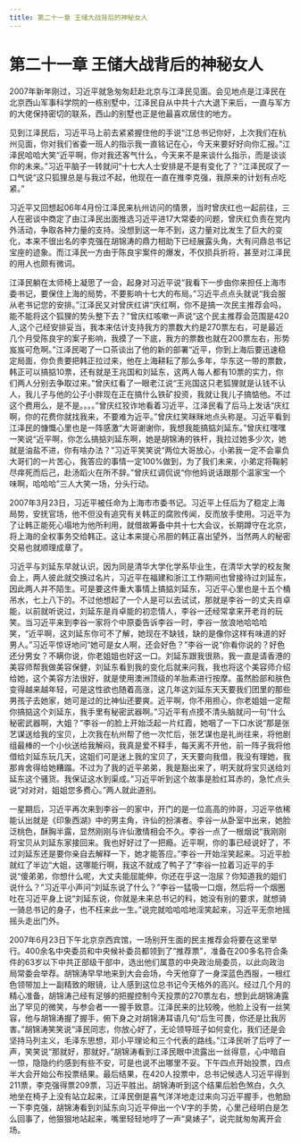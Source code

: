 ```yaml
---
title: 第二十一章 王储大战背后的神秘女人
---
```


# 第二十一章 王储大战背后的神秘女人

2007年新年刚过，习近平就急匆匆赶赴北京与江泽民见面。会见地点是江泽民在北京西山军事科学院的一栋别墅中，江泽民自从中共十六大退下来后，一直与军方的大佬保持密切的联系，西山的别墅也正是他最喜欢居住的地方。

见到江泽民后，习近平马上前去紧紧握住他的手说“江总书记你好，上次我们在杭州见面，你对我们省委一班人的指示我一直铭记在心，今天来要好好向你汇报。”江泽民哈哈大笑“近平啊，你对我还客气什么，今天来不是来谈什么指示，而是谈谈你的未来。”习近平脑子一转就问“十七大人士安排是不是有变化了？”江泽民叹了一口气说“这只狐狸总是与我过不起，他现在一直在推李克强，我原来的计划有点吃紧。”

习近平又回想起06年4月份江泽民来杭州访问的情景，当时曾庆红也一起前往，三人在密谈中商定了由江泽民出面推选习近平进17大常委的问题，曾庆红负责在党内外活动，争取各种力量的支持。没想到这一年不到，这力量对比发生了巨大的变化，本来不很出名的李克强在胡锦涛的鼎力相助下已经展露头角，大有问鼎总书记宝座的迹象。而江泽民一方由于陈良宇案件的爆发，不仅损兵折将，甚至对江泽民的用人也颇有微词。

江泽民躺在太师椅上凝思了一会，起身对习近平说“我看下一步由你来担任上海市委书记，要保住上海的局势，不要影响十七大的布局。”习近平点点头就说“我会服从老书记您的安排。”江泽民又对曾庆红讲“庆红啊，你不是搞一次民主推荐会吗，能不能将这个狐狸的势头整下去？”曾庆红咳嗽一声说“这个民主推荐会范围是420人,这个己经安排妥当，我本来估计支持我方的票数大约是270票左右，可是最近几个月受陈良宇的案子影响，我摸了一下底，我方的票数也就在200票左右，形势岌岌可危啊。”江泽民喝了一口茶谈出了他的新的部署“近平，你到上海后要迅速稳定局面，你负贵要把韩正拉过来，他在上海耕耘了那么多年，华东这一带的票数，韩正可以搞掂10票，还有就是王兆国和刘延东，这两人每人都有10票的实力，你们两人分别去争取过来。”曾庆红看了一眼老江说“王兆国这只老狐狸就是认钱不认人，我儿子与他的公子小胖现在正在搞什么铁矿投资，我就让我儿子搞惦他。不过这个费用么，是不是。。。。”曾庆红狡诈地看着习近平，江泽民看了后马上发话“庆红啊，你的花费你就找我来，不要难为近平。”曾庆红笑眯眯地点头称是。习近平看到江泽民的慷慨心里也是一阵感激“大哥谢谢你，我想我能搞掂刘延东。”曾庆红嘿嘿一笑说“近平啊，你怎么搞掂刘延东啊，她是胡锦涛的铁杆，我拉过她多少次，她就是油盐不进，你有啥办法？”习近平笑笑说“两位大哥放心，小弟我一定不会辜负大哥们的一片苦心，我答应的事情一定100%做到，为了我们未来，小弟定将鞠躬尽痒死而后己，赴汤蹈火在所不辞。”曾庆红调侃说“你他妈说话跟那个温家宝一个味啊，哈哈哈”三人大笑一场，分头行动。

2007年3月23日，习近平被任命为上海市市委书记。习近平上任后为了稳定上海局势，安抚官场，他不但没有追究有关韩正的腐败传闻，反而放手使用。习近平为了让韩正能死心塌地为他所利用，就借故筹备中共十七大会议，长期蹲守在北京，将上海的全权事务交给韩正。这让本来提心吊胆的韩正喜出望外，当然两人的秘密交易也就顺理成章了。

习近平与刘延东早就认识，因为同是清华大学化学系毕业生，在清华大学的校友聚会上，两人彼此就交换过名片，习近平在福建和浙江工作期间也曾接待过刘延东，因此两人并不陌生。可是要这件重大事情上搞掂刘延东，习近平心里也是十五个桶吊水，七上八下的。不过他想起了一个人是可以去试试，那就是李谷一的丈夫肖卓能，以前就听说过，刘延东是肖卓能的初恋情人，李谷一还经常拿来开老肖的玩笑。当习近平来到李谷一家将个中原委告诉李谷一时，李谷一放浪地哈哈哈笑，“近平啊，这刘延东你可不了解，她现在不缺钱，缺的是像你这样有味道的好男人。”习近平惊讶地问“她可是女人啊，还会好色？”李谷一说“你看你说的？好色还分男女？不瞒你说，你老姐姐也好这一口。刘延东跟我很熟，我一直是请香港的美容师帮我做美容保健，刘延东看到我的变化后就来问我，我也将这个美容师介绍给她，这个美容方法很好，就是使用澳洲顶级的羊胎素进行按摩。虽然脸部和肤色变得越来越年轻，可是这性欲也随着高涨，这几年这刘延东天天要我们团里的那些男孩子去她家，她可是过的比神仙还要爽。近平啊，你不用担心，你老姐姐一定帮你搞掂这个刘延东，我手里有秘密武器啊。”习近平有点摸不清头脑就问一句“什么秘密武器啊，大姐？”李谷一的脸上开始泛起一片红霞，她咽了一下口水说“那是张艺谋送给我的宝贝，上次我在杭州帮了他一次忙后，张艺谋也是礼尚往来，将他剧组最棒的一个小伙送给我解闷，我真是爱不释手，每天离不开他，前一阵子我将他借给刘延东玩几天，这姐们可是迷上我的宝贝了，天天要向我借，我没有理她，我那肯舍得给她糟蹋。不过为了我的近平弟弟，我是豁出来了，明天就将宝贝送给刘延东这个骚货。我保证这水到渠成。”习近平听到这个故事是脸红耳赤的，急忙点头说“对对对，姐姐您多费心。”两人就此道别。

一星期后，习近平再次来到李谷一的家中，开门的是一位高高的帅哥，习近平依稀能认出就是《印象西湖》中的男主角，许仙的扮演者。李谷一从卧室中出来，她脸泛桃色，酥胸半露，显然刚刚与许仙激情相会不久。李谷一点了一根烟说“我刚刚将宝贝从刘延东家接回来。我也好好过了一把瘾。近平啊，你的事已经说好了，不过刘延东还是要你亲自去解释一下，她才能答应。”李谷一开始淫笑起来。习近平脸就红了半边“大姐，这哪能行啊，我这不就成了鸭子了”李谷一拉着习近平的手说“傻弟弟，你想什么呢，大丈夫能屈能伸，你还在乎这一泡尿？你知道我的姐们说什么？”习近平小声问“刘延东说了什么？”李谷一猛吸一口烟，然后将一个烟圈吐在习近平身上说“刘延东说，你就是未来总书记的料，她没有别的要求，就想骑一骑总书记的身子，也不枉来此一生。”说完就哈哈哈地淫笑起来，习近平无奈地摇摇头走出门外。

2007年6月23日下午北京京西宾馆，一场别开生面的民主推荐会将要在这里举行。400余名中央委员和中央候补委员都领到了”推荐票”，准备在200多名符合条件的63岁以下中共正部级干部中，选出他们属意的中央政治局委员，以此向政治局常委会举荐。胡锦涛早早地来到大会会场，今天他穿了一身深蓝色西服，一根红色领带加上一副精致的眼镜，让人感到这位总书记今天格外的高兴。经过几个月的精心准备，胡锦涛己经有足够的把握控制今天投票的270票左右，想到此胡锦涛露出了罕见的微笑，与参会者一一握手致意。江泽民来的比较晚，他脸上没有一丝笑容，他与胡锦涛握了握手，俯下身之对胡锦涛耳语几句“后生可畏，你还是比我厉害。”胡锦涛笑笑说“泽民同志，你放心好了，无论领导班子如何变化，我们还是会坚持马列主义，毛泽东思想，邓小平理论和三个代表的路线。”江泽民听了后哼了一声，笑笑说“那就好，那就好。”胡锦涛看到江泽民眼中流露出一丝得意，心中暗自一惊，隐隐约约感到有些不安，可是也说不出哪里不妥。下午四点开始投票，四点半大会开始公布投票结果。最后结果，在420人投票中，总书记候选人习近平得到211票，李克强得票209票，习近平胜出。胡锦涛听到这个结果后脸色煞白，久久地坐在椅子上没有站立起来，江泽民倒是喜气洋洋地走过来向习近平握手，也勉励一下李克强，胡锦涛看到刘延东向习近平伸出一个V字的手势，心里己经明白是怎么回事了，他狠狠地站起来，嘴里轻轻地哼了一声“臭婊子”，说完就匆匆离开会场。
